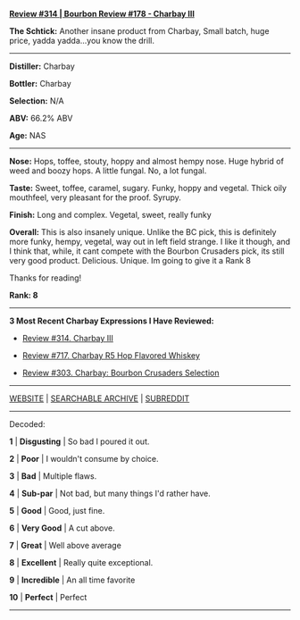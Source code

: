 
[**Review #314 | Bourbon Review #178 - Charbay III**]( https://t8ke.review/review-314-charbay-iii/)

**The Schtick:** Another insane product from Charbay, Small batch, huge price, yadda yadda...you know the drill.

-----

**Distiller:** Charbay

**Bottler:** Charbay

**Selection:** N/A

**ABV:** 66.2% ABV

**Age:** NAS 

-----

**Nose:**  Hops, toffee, stouty, hoppy and almost hempy nose. Huge hybrid of weed and boozy hops. A little fungal. No, a lot fungal.

**Taste:** Sweet, toffee, caramel, sugary. Funky, hoppy and vegetal. Thick oily mouthfeel, very pleasant for the proof. Syrupy.

**Finish:** Long and complex. Vegetal, sweet, really funky

**Overall:** This is also insanely unique. Unlike the BC pick, this is definitely more funky, hempy, vegetal, way out in left field strange. I like it though, and I think that, while, it cant compete with the Bourbon Crusaders pick, its still very good product. Delicious. Unique. Im going to give it a Rank 8

Thanks for reading!

**Rank: 8**

----- 

**3 Most Recent Charbay Expressions I Have Reviewed:** 

- [Review #314. Charbay III]( https://t8ke.review/review-314-charbay-iii/) 

- [Review #717. Charbay R5 Hop Flavored Whiskey]( https://t8ke.review/review-717-charbay-r5-hop-flavored-whiskey/) 

- [Review #303. Charbay: Bourbon Crusaders Selection]( https://t8ke.review/review-303-charbay-bourbon-crusaders-pick/) 

-----

[WEBSITE](https://t8ke.review) | [SEARCHABLE ARCHIVE](https://t8ke.review/review-archive/) | [SUBREDDIT](https://reddit.com/r/t8kereviews)

-----

Decoded:

**1** | **Disgusting** | So bad I poured it out.

**2** | **Poor** | I wouldn't consume by choice.

**3** | **Bad** | Multiple flaws.

**4** | **Sub-par** | Not bad, but many things I'd rather have.

**5** | **Good** | Good, just fine.

**6** | **Very Good** | A cut above.

**7** | **Great** | Well above average

**8** | **Excellent** | Really quite exceptional.

**9** | **Incredible** | An all time favorite

**10** | **Perfect** | Perfect

----

